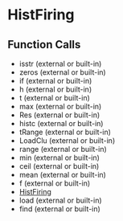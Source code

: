# HistFiring

## Function Calls
- isstr (external or built-in)
- zeros (external or built-in)
- if  (external or built-in)
- h (external or built-in)
- t (external or built-in)
- max (external or built-in)
- Res (external or built-in)
- histc (external or built-in)
- tRange (external or built-in)
- LoadClu (external or built-in)
- range  (external or built-in)
- min (external or built-in)
- ceil (external or built-in)
- mean (external or built-in)
- f (external or built-in)
- [HistFiring](HistFiring.md)
- load (external or built-in)
- find (external or built-in)
